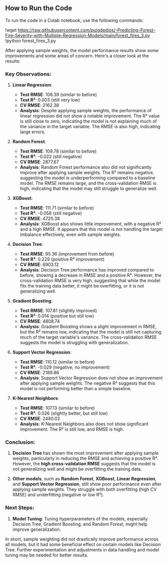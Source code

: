 ## How to Run the Code

To run the code in a Colab notebook, use the following commands:

!wget https://raw.githubusercontent.com/puigdedios/-Predicting-Forest-Fire-Severity-with-Multiple-Regression-Models/main/forest_fires_3.py !python forest_fires_3.py


After applying sample weights, the model performance results show some improvements and some areas of concern. Here's a closer look at the results:

### Key Observations:
1. **Linear Regression**:
   - **Test RMSE**: 108.39 (similar to before)
   - **Test R²**: 0.003 (still very low)
   - **CV RMSE**: 2162.38
   - **Analysis**: Despite applying sample weights, the performance of linear regression did not show a notable improvement. The R² value is still close to zero, indicating the model is not explaining much of the variance in the target variable. The RMSE is also high, indicating large errors.

2. **Random Forest**:
   - **Test RMSE**: 109.78 (similar to before)
   - **Test R²**: -0.022 (still negative)
   - **CV RMSE**: 2877.67
   - **Analysis**: Random Forest performance also did not significantly improve after applying sample weights. The R² remains negative, suggesting the model is underperforming compared to a baseline model. The RMSE remains large, and the cross-validation RMSE is high, indicating that the model may still struggle to generalize well.

3. **XGBoost**:
   - **Test RMSE**: 111.71 (similar to before)
   - **Test R²**: -0.058 (still negative)
   - **CV RMSE**: 4720.38
   - **Analysis**: XGBoost also shows little improvement, with a negative R² and a high RMSE. It appears that this model is not handling the target imbalance effectively, even with sample weights.

4. **Decision Tree**:
   - **Test RMSE**: 95.36 (improvement from before)
   - **Test R²**: 0.229 (positive R² improvement)
   - **CV RMSE**: 6903.12
   - **Analysis**: Decision Tree performance has improved compared to before, showing a decrease in RMSE and a positive R². However, the cross-validation RMSE is very high, suggesting that while the model fits the training data better, it might be overfitting, or it is not generalizing well.

5. **Gradient Boosting**:
   - **Test RMSE**: 107.81 (slightly improved)
   - **Test R²**: 0.014 (positive but still low)
   - **CV RMSE**: 4808.74
   - **Analysis**: Gradient Boosting shows a slight improvement in RMSE, but the R² remains low, indicating that the model is still not capturing much of the target variable's variance. The cross-validation RMSE suggests the model is struggling with generalization.

6. **Support Vector Regression**:
   - **Test RMSE**: 110.12 (similar to before)
   - **Test R²**: -0.029 (negative, no improvement)
   - **CV RMSE**: 2189.86
   - **Analysis**: Support Vector Regression does not show an improvement after applying sample weights. The negative R² suggests that this model is not performing better than a simple baseline.

7. **K-Nearest Neighbors**:
   - **Test RMSE**: 107.13 (similar to before)
   - **Test R²**: 0.026 (slightly better, but still low)
   - **CV RMSE**: 2480.02
   - **Analysis**: K-Nearest Neighbors also does not show significant improvement. The R² is still low, and RMSE is high.

### Conclusion:
1. **Decision Tree** has shown the most improvement after applying sample weights, particularly in reducing the RMSE and achieving a positive R². However, the **high cross-validation RMSE** suggests that the model is not generalizing well and might be overfitting the training data.

2. **Other models**, such as **Random Forest**, **XGBoost**, **Linear Regression**, and **Support Vector Regression**, still show poor performance even after applying sample weights. They struggle with both overfitting (high CV RMSE) and underfitting (negative or low R²).

### Next Steps:
1. **Model Tuning**: Tuning hyperparameters of the models, especially Decision Tree, Gradient Boosting, and Random Forest, might help improve generalization.


In short, sample weighting did not drastically improve performance across all models, but it had some beneficial effect on certain models like Decision Tree. Further experimentation and adjustments in data handling and model tuning may be needed for better results.